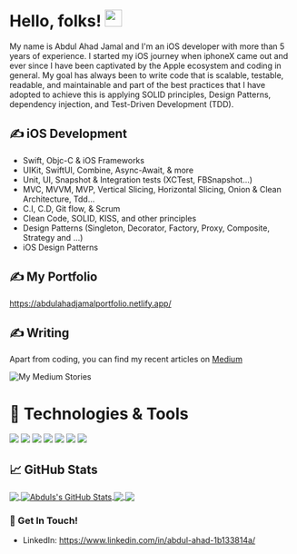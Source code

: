 
# Hello, folks! <img src="https://raw.githubusercontent.com/MartinHeinz/MartinHeinz/master/wave.gif" width="30px">
My name is Abdul Ahad Jamal and I'm an iOS developer with more than 5 years of experience. I started my iOS journey when iphoneX came out and ever since I have been captivated by the Apple ecosystem and coding in general. My goal has always been to write code that is scalable, testable, readable, and maintainable and part of the best practices that I have adopted to achieve this is applying SOLID principles, Design Patterns, dependency injection, and Test-Driven Development (TDD).


## &#x270d; iOS Development
 -  Swift, Objc-C & iOS Frameworks
 -  UIKit, SwiftUI, Combine, Async-Await, & more
 -  Unit, UI, Snapshot & Integration tests (XCTest, FBSnapshot...)
 -  MVC, MVVM, MVP, Vertical Slicing, Horizontal Slicing, Onion & Clean Architecture, Tdd...
 -  C.I, C.D, Git flow,  & Scrum
 -  Clean Code, SOLID, KISS, and other principles
 -  Design Patterns (Singleton, Decorator, Factory, Proxy, Composite, Strategy and ...)
 -  iOS Design Patterns 

## &#x270d; My Portfolio 
https://abdulahadjamalportfolio.netlify.app/

## &#x270d; Writing
Apart from coding, you can find my recent articles on [Medium](https://frodomessi10.medium.com) 

![My Medium Stories](https://medium-story.vercel.app/api?username=@frodomessi10&index=0&hide=date,img)
# 🔧 Technologies & Tools
![](https://img.shields.io/badge/Code-Python-informational?style=flat&logo=python&logoColor=white&color=2bbc8a)
![](https://img.shields.io/badge/Code-JavaScript-informational?style=flat&logo=javascript&logoColor=white&color=2bbc8a)
![](https://img.shields.io/badge/Code-Swift-informational?style=flat&logo=swift&logoColor=white&color=2bbc8a)
![](https://img.shields.io/badge/Code-Dart-informational?style=flat&logo=dart&logoColor=white&color=2bbc8a)
![](https://img.shields.io/badge/Editor-Vscode-informational?style=flat&logo=visualstudiocode&logoColor=white&color=2bbc8a)
![](https://img.shields.io/badge/Editor-Xcode-informational?style=flat&logo=xcode&logoColor=white&color=2bbc8a)
![](https://img.shields.io/badge/Editor-Jupeter-informational?style=flat&logo=xcode&logoColor=white&color=2bbc8a)
## &#x1f4c8; GitHub Stats

<a href="https://github.com/frodo10messi/frodo10messi">
  <img align="center" src="https://github-readme-stats.vercel.app/api/top-langs/?username=frodo10messi&hide=java,html,tex&title_color=ffffff&text_color=c9cacc&icon_color=2bbc8a&bg_color=1d1f21&langs_count=4" />
</a>
<a href="https://github.com/frodo10messi/frodo10messi">
  <img align="center" src="https://github-readme-stats.vercel.app/api?username=frodo10messi&show_icons=true&line_height=27&count_private=true&title_color=ffffff&text_color=c9cacc&icon_color=2bbc8a&bg_color=1d1f21" alt="Abduls's GitHub Stats" />
</a>

<a href="https://github.com/frodo10messi/Viper_Swift-objc">
  <img align="center" src="https://github-readme-stats.vercel.app/api/pin/?username=frodo10messi&repo=Viper_Swift-objc&title_color=ffffff&text_color=c9cacc&icon_color=2bbc8a&bg_color=1d1f21" />
</a>    
<a href="https://github.com/frodo10messi/CryptoLiveUpdates.git">
  <img align="center" src="https://github-readme-stats.vercel.app/api/pin/?username=frodo10messi&repo=CryptoLiveUpdates&title_color=ffffff&text_color=c9cacc&icon_color=2bbc8a&bg_color=1d1f21" />
</a>    

### 📮 Get In Touch!
- LinkedIn: https://www.linkedin.com/in/abdul-ahad-1b133814a/
